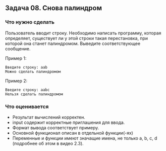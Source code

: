 ## Задача 08. Снова палиндром
### Что нужно сделать
Пользователь вводит строку. Необходимо написать программу, которая определяет,
существует ли у этой строки такая перестановка, при которой она станет палиндромом. Выведите соответствующее сообщение.

Пример 1:

```
Введите строку: aab
Можно сделать палиндромом
```

Пример 2:

```
Введите строку: aabc
Нельзя сделать палиндромом
```
### Что оценивается
- Результат вычислений корректен.
- input содержит корректные приглашения для ввода.
- Формат вывода соответствует примеру.
- Основной функционал описан в отдельной функции(-ях)
- Переменные и функции имеют значащие имена, не только a, b, c, d (подробнее об этом в видео 2.3).
